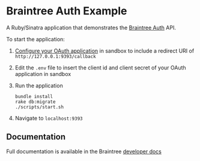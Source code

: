 # Braintree Auth Example

A Ruby/Sinatra application that demonstrates the [Braintree Auth](https://developers.braintreepayments.com/guides/braintree-auth/overview) API.

To start the application:

1. [Configure your OAuth application](https://developer.paypal.com/braintree/docs/guides/extend/oauth/configuration) in sandbox to include a redirect URI of `http://127.0.0.1:9393/callback`
2. Edit the `.env` file to insert the client id and client secret of your OAuth application in sandbox
3. Run the application

    ```
    bundle install
    rake db:migrate
    ./scripts/start.sh
    ```
4. Navigate to `localhost:9393`

## Documentation

Full documentation is available in the Braintree [developer docs](https://developers.braintreepayments.com/guides/braintree-auth/overview)
